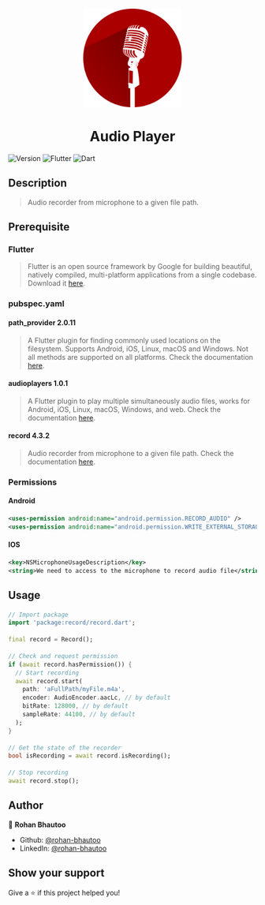 <p align="center">
  <img width="200" height="200" src="https://github.com/rohan-bhautoo/Audio_Player/blob/main/logo.png">
</p>
<h1 align="center">Audio Player</h1>
<p>
  <img alt="Version" src="https://img.shields.io/badge/version-1.0.0-brightgreen.svg" />
  <img alt="Flutter" src="https://img.shields.io/badge/Flutter-027DFD?logo=flutter&logoColor=white" />
  <img alt="Dart" src="https://img.shields.io/badge/Dart-027DFD?logo=dart&logoColor=white" />
</p>

## Description
> Audio recorder from microphone to a given file path.

## Prerequisite

### Flutter
> Flutter is an open source framework by Google for building beautiful, natively compiled, multi-platform applications from a single codebase. Download it [here](https://docs.flutter.dev/get-started/install).

### pubspec.yaml

#### path_provider 2.0.11
> A Flutter plugin for finding commonly used locations on the filesystem. Supports Android, iOS, Linux, macOS and Windows. Not all methods are supported on all platforms. Check the documentation [here](https://pub.dev/packages/path_provider).

#### audioplayers 1.0.1
> A Flutter plugin to play multiple simultaneously audio files, works for Android, iOS, Linux, macOS, Windows, and web. Check the documentation [here](https://pub.dev/packages/audioplayers).

#### record 4.3.2
> Audio recorder from microphone to a given file path. Check the documentation [here](https://pub.dev/packages/record).

### Permissions

#### Android

```xml
<uses-permission android:name="android.permission.RECORD_AUDIO" />
<uses-permission android:name="android.permission.WRITE_EXTERNAL_STORAGE" />
```

#### IOS

```xml
<key>NSMicrophoneUsageDescription</key>
<string>We need to access to the microphone to record audio file</string>
```

## Usage

```dart
// Import package
import 'package:record/record.dart';

final record = Record();

// Check and request permission
if (await record.hasPermission()) {
  // Start recording
  await record.start(
    path: 'aFullPath/myFile.m4a',
    encoder: AudioEncoder.aacLc, // by default
    bitRate: 128000, // by default
    sampleRate: 44100, // by default
  );
}

// Get the state of the recorder
bool isRecording = await record.isRecording();

// Stop recording
await record.stop();
```

## Author

👤 **Rohan Bhautoo**

* Github: [@rohan-bhautoo](https://github.com/rohan-bhautoo)
* LinkedIn: [@rohan-bhautoo](https://linkedin.com/in/rohan-bhautoo)

## Show your support

Give a ⭐️ if this project helped you!
